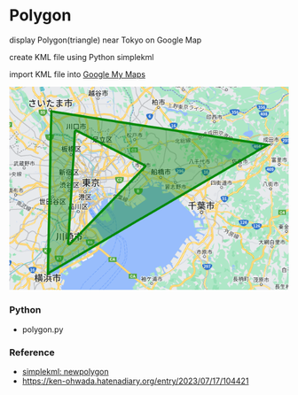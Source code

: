 Polygon
===============

display Polygon(triangle) near Tokyo on Google Map

create KML file using Python simplekml

import KML file into [Google My Maps](https://www.google.com//intl/en/maps/about/mymaps/)

![polygon](https://github.com/ohwada/World_Countries/blob/main/simplekml/polygon/screenshots/polygon.png)


### Python
- polygon.py

### Reference
- [simplekml: newpolygon](https://simplekml.readthedocs.io/en/latest/containers.html#simplekml.Document.newpolygon)
- https://ken-ohwada.hatenadiary.org/entry/2023/07/17/104421
